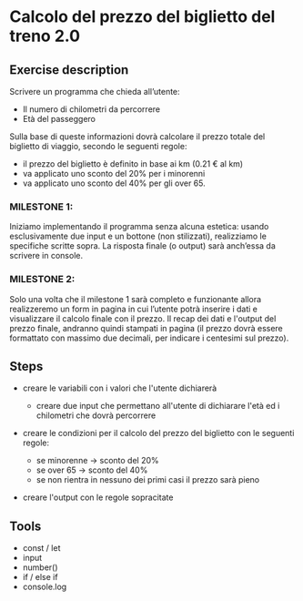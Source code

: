 # Calcolo del prezzo del biglietto del treno 2.0

## Exercise description

Scrivere un programma che chieda all’utente:

- Il numero di chilometri da percorrere
- Età del passeggero 

Sulla base di queste informazioni dovrà calcolare il prezzo totale del biglietto di viaggio, secondo le seguenti regole:

- il prezzo del biglietto è definito in base ai km (0.21 € al km)
- va applicato uno sconto del 20% per i minorenni
- va applicato uno sconto del 40% per gli over 65.

### MILESTONE 1:

Iniziamo implementando il programma senza alcuna estetica: usando esclusivamente due input e un bottone (non stilizzati), realizziamo le specifiche scritte sopra. La risposta finale (o output) sarà anch’essa da scrivere in console.

### MILESTONE 2:

Solo una volta che il milestone 1 sarà completo e funzionante allora realizzeremo un form in pagina in cui l’utente potrà inserire i dati e visualizzare il calcolo finale con il prezzo. Il recap dei dati e l'output del prezzo finale, andranno quindi stampati in pagina (il prezzo dovrà essere formattato con massimo due decimali, per indicare i centesimi sul prezzo).

## Steps

- creare le variabili con i valori che l'utente dichiarerà

    - creare due input che permettano all'utente di dichiarare l'età ed i chilometri che dovrà percorrere

- creare le condizioni per il calcolo del prezzo del biglietto con le seguenti regole:

    - se minorenne -> sconto del 20%
    - se over 65 -> sconto del 40%
    - se non rientra in nessuno dei primi casi il prezzo sarà pieno

- creare l'output con le regole sopracitate

## Tools

- const / let
- input
- number()
- if / else if
- console.log